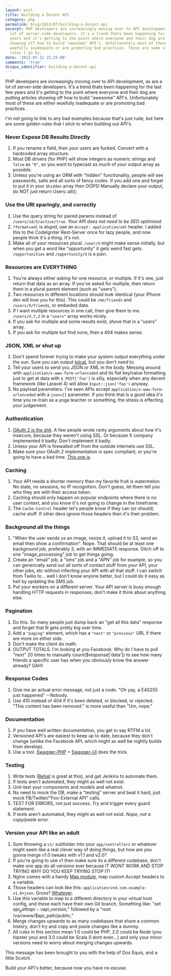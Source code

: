 ```yaml
---
layout: post
title: Building a Decent API
category: php
permalink: blog/2013/07/building-a-decent-api
excerpt: PHP developers are increasingly moving over to API development, as are a
  lot of server-side developers. It's a trend thats been happening for the last few
  years and it's getting to the point where everyone and their dog are putting articles
  showing off how to build "awesome" API's. Unfortunately most of these are either
  woefully inadequate or are promoting bad practices. These are some of the golden
  rules I go by.
date: '2013-07-12 21:25:00'
comments: 'true'
disqus_identifier: building-a-decent-api
---
```


PHP developers are increasingly moving over to API development, as are a lot of server-side developers. It's a trend thats been happening for the last few years and it's getting to the point where everyone and their dog are putting articles showing off how to build "awesome" API's. Unfortunately most of these are either woefully inadequate or are promoting bad practices.

I'm not going to link to any bad examples because that's just rude, but here are some golden rules that I stick to when building out API's.

### Never Expose DB Results Directly

 1. If you rename a field, then your users are fucked. Convert with a hardcoded array structure.
 1. Most DB drivers [for PHP] will show integers as numeric strings and `false` as `"0"`, so you want to typecast as much of your output array as possible.
 1. Unless you're using an ORM with "hidden" functionality, people will see passwords, salts and all sorts of fancy codes. If you add one and forget to put it in your `$hidden` array then OOPS! Manually declare your output, do NOT just return Users::all();

### Use the URI sparingly, and correctly

1. Use the query string for paired params instead of `/users/id/5/active/true`. _Your API does not need to be SEO optimised._
1. `?format=xml` is stupid, use an `Accept: application/xml` header. I added this to the CodeIgniter Rest-Server once for lazy people, and now people think it's a thing. It's not.
1. Make all of your resources plural. `/user/X` might make sense initially, but when you get a word like "opportunity" it gets weird fast gets. `/opportunities` and `/oppertunity/X` is a pain.

### Resources are EVERYTHING

1. You're always either asking for one resource, or multiple. If it's one, just return that data as an array. If you've asked for multiple, then return them in a plural parent element (such as "users").
2. Two resources in different locations should look identical (your iPhone dev will love you for this). This could be `/me/friends` and `/users/5/friends`, or embeded data. 
3. If I want multiple resources in one call, then give them to me. `/users/X,Y,Z` in a `"users"` array works nicely.
4. If you ask for multiple and some results exist, shove that in a "users" array.
5. If you ask for multiple but find none, then a 404 makes sense.

### JSON, XML or shut up

1. Don't spend forever trying to make your system output everything under the sun. Sure you can output [lolcat](http://api.flickr.com/services/feeds/photos_public.gne?id=35034363287@N01&lang=en-us&format=lolcode), but you don't need to.
2. Tell your users to send you JSON or XML in the body. Messing around with `application/x-www-form-urlencoded` and its flat key/value formatting just to get at data with `$_POST['foo']` is silly, especially when any decent framework (like Laravel 4) will allow `Input::json('foo')` anyway.
3. No payload parameters. I've seen APIs accept `application/x-www-form-urlencoded` with a `json={}` parameter. If you think that is a good idea it's time you re-train as a yoga teacher or something, the stress is effecting your judgement.

### Authentication

1. [OAuth 2 is the shit](http://phptownhall.com/blog/2013/07/10/episode-9-is-oauth-2-the-devil/). A few people wrote ranty arguments about how it's insecure, because they weren't using SSL. Or because X company implemented it badly. Don't implement it badly.
2. Unless your API is firewalled off from the outside internets use SSL. 
3. Make sure your OAuth 2 implementation is spec compliant, or you're going to have a bad time. [This one is](https://github.com/php-loep/oauth2-server).

### Caching

1. Your API needs a shorter memory than my favorite fruit is watermelon. No state, no sessions, no IP recognition. Don't guess, let them tell you who they are with their access token.
2. Caching should only happen on popular endpoints where there is no user context, and you know it's not going to change in the timeframe.
3. The `Cache-Control` header let's people know if they can (or should) cache stuff. If other devs ignore those headers then it's their problem.

### Background all the things

1. "When the user sends us an image, resize it, upload it to S3, send an email then show a confirmation". Nope. That should be at least one background job, preferably 3, with an IMMEDIATE response. Ditch off to one "image_processing" job to get things going.
2. Create an "email" job, a "sms" job and a "APN" job for example, so you can generically send out all sorts of contact stuff from your API, your other jobs, etc without infecting your API with all that stuff. I can switch from Twilio to... well I don't know anyone better, but I could do it easy as hell by updating the SMS job.
3. Put your workers on a different server. Your API server is busy enough handling HTTP requests in responses, don't make it think about anything else.

### Pagination

1. Do this. So many people just dump back an "get all this data" response and forget that N gets pretty big over time.
2. Add a `"paging"` element, which has a `"next"` or `"previous"` URL if there are more on either side.
3. Don't make the client do math.
4. OUTPUT TOTALS. I'm looking at you Facebook. Why do I have to poll "next" 20 times to manually count($response['data']) to see how many friends a specific user has when you obviously know the answer already? GAH!

### Response Codes

1. Give me an actual error message, not just a code. "Oh yay, a E40255 just happened" --Nobody.
2. Use 410 instead of 404 if it's been deleted, or blocked, or rejected. "This content has been removed." is more useful than "Um, nope."

### Documentation

1. If you have well written documentation, you get to say RTFM a lot.
2. Versioned API's are easiest to keep up to date, because they don't change (unlike the Facebook API, which might as well be nightly builds from develop).
3. Use a tool. [Swagger-PHP](https://github.com/zircote/swagger-php) + [Swagger-UI](https://github.com/wordnik/swagger-ui) does the trick.

### Testing

1. Write tests ([Behat](http://behat.org/) is great at this), and get Jenkins to automate them. 
2. If tests aren't automated, they might as well not exist.
2. Unit-test your components and models and whatnot. 
3. No need to mock the DB, make a "testing" server and beat it hard, just mock FB/Twitter/"Foo-External API" calls.
4. TEST FOR ERRORS, not just success. Try and trigger every guard statement.
5. If tests aren't automated, they might as well not exist. _Nope, not a copy/paste error._

### Version your API like an adult

1. Sure throwing a `v1/` subfolder into your `app/controllers` or whatever might seem like a real clever way of doing things, but how are you gonna merge v1.0 tweaks with v1.1 and v2.0?
2. If you're going to use v1 then make sure its a different codebase, don't make one app do all versions ever because IT WONT WORK AND STOP TRYING WHY DO YOU KEEP TRYING STOP IT!
2. Nginx comes with a handy [Map module](http://wiki.nginx.org/HttpMapModule), map custom Accept headers to a variable.
3. Those headers can look like this: `application/vnd.com.example-v1.0+json`. Gross? [Whatever](https://www.google.com/url?sa=i&rct=j&q=&esrc=s&source=images&cd=&cad=rja&docid=-l1lNUV-Sj-RKM&tbnid=Tkz4Pv-XTuQGAM:&ved=0CAUQjRw&url=http%3A%2F%2Fscans-daily.dreamwidth.org%2F3196144.html&ei=jfOaUbTWB4yq0AHM-oCwBw&bvm=bv.46751780,d.dmg&psig=AFQjCNE52ObL3umOX7eH24qcfc3aQkoH2w&ust=1369195783425767).
3. Use this variable to map to a different directory in your virtual host config, and these each have their own Git branch. Something like: "set $api_path api-v$api_version;" followed by a "root   /var/www/$api_path/public;"
4. Merge changes upwards to as many codebases that share a common history, don't try and copy and paste changes like a dummy.
5. All rules in this section mean 1.0 could be PHP, 2.0 could be Node (you hipster you) and 3.0 could be Scala (I dont even...) and only your minor versions need to worry about merging changes upwards.

This message has been brought to you with the help of Dos Equis, and a little Scotch.

Build your API's better, because now you have no excuse.